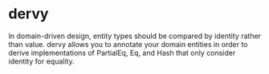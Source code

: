 # dervy

In domain-driven design, entity types should be compared by identity rather than value.
dervy allows you to annotate your domain entities in order to derive
implementations of PartialEq, Eq, and Hash that only consider identity for equality.